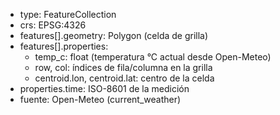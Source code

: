 - type: FeatureCollection
- crs: EPSG:4326
- features[].geometry: Polygon (celda de grilla)
- features[].properties:
  - temp_c: float (temperatura °C actual desde Open-Meteo)
  - row, col: índices de fila/columna en la grilla
  - centroid.lon, centroid.lat: centro de la celda
- properties.time: ISO-8601 de la medición
- fuente: Open-Meteo (current_weather)
